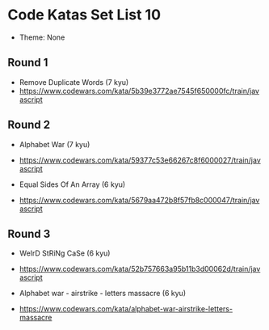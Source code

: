 # Code Katas Set List 10

- Theme: None

## Round 1

- Remove Duplicate Words (7 kyu)
- https://www.codewars.com/kata/5b39e3772ae7545f650000fc/train/javascript

## Round 2

- Alphabet War (7 kyu)
- https://www.codewars.com/kata/59377c53e66267c8f6000027/train/javascript

- Equal Sides Of An Array (6 kyu)
- https://www.codewars.com/kata/5679aa472b8f57fb8c000047/train/javascript



## Round 3

- WeIrD StRiNg CaSe (6 kyu)
- https://www.codewars.com/kata/52b757663a95b11b3d00062d/train/javascript

- Alphabet war - airstrike - letters massacre (6 kyu)
- https://www.codewars.com/kata/alphabet-war-airstrike-letters-massacre
